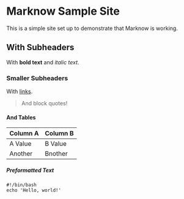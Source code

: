 # Marknow Sample Site

This is a simple site set up to demonstrate that Marknow is working.


## With Subheaders

With **bold text** and _italic text_.


### Smaller Subheaders

With [links](page2.md).

> And block quotes!


#### And Tables

| Column A | Column B |
| -------- | -------- |
| A Value  | B Value  |
| Another  | Bnother  |


##### Preformatted Text

    #!/bin/bash
    echo 'Hello, world!'